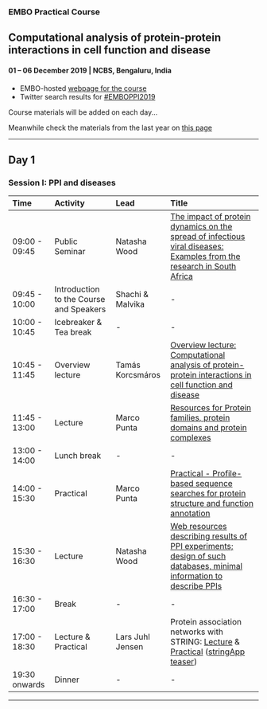 ### EMBO Practical Course
## Computational analysis of protein-protein interactions in cell function and disease
#### 01 – 06 December 2019 | NCBS, Bengaluru, India

- EMBO-hosted [webpage for the course](http://meetings.embo.org/event/19-protein-protein)
- Twitter search results for [#EMBOPPI2019](https://twitter.com/search?q=%23EMBOPPI2019&src=typd&lang=en-gb)

Course materials will be added on each day...

Meanwhile check the materials from the last year on [this page](https://github.com/malvikasharan/2018-11-EMBORome)

--------------------------------
## Day 1

### Session I: PPI and diseases

| Time | Activity | Lead | Title |
| :---------- | :---------- | :---------- |:---------- | 
| 09:00 - 09:45	| Public Seminar | Natasha Wood | [The impact of protein dynamics on the spread of infectious viral diseases: Examples from the research in South Africa](https://github.com/malvikasharan/EMBO-PPI19-India-NCBS/blob/master/training-materials/NatashaWood/2019_WebResources_for_describing_results_of_PPI_experiments.pdf) |
| 09:45 - 10:00	| Introduction to the Course and Speakers | Shachi & Malvika | - |
| 10:00 - 10:45 | Icebreaker & Tea break | - | - |
| 10:45 - 11:45	| Overview lecture | Tamás Korcsmáros | [Overview lecture: Computational analysis of protein-protein interactions in cell function and disease](https://github.com/malvikasharan/EMBO-PPI19-India-NCBS/blob/master/training-materials/EMBO-PPI_India-2019_TKorcsmaros_Overview-lecture_compressed.pdf) |
| 11:45 - 13:00	| Lecture | Marco Punta | [Resources for Protein families, protein domains and protein complexes](https://github.com/malvikasharan/2018-11-EMBORome/blob/master/training_material/EMBO-Rome-Files-Marco/Rome-EMBO-School-2018-Marco-Punta-lecture-compressed.pdf) |
| 13:00 - 14:00	| Lunch break | - | - |
| 14:00 - 15:30	| Practical | Marco Punta | [Practical - Profile-based sequence searches for protein structure and function annotation](training-materials/marco_punta) |
| 15:30 - 16:30 | Lecture | Natasha Wood | [Web resources describing results of PPI experiments; design of such databases, minimal information to describe PPIs](training-materials/NatashaWood/2019_WebResources_for_describing_results_of_PPI_experiments.pdf) |
| 16:30 - 17:00	| Break | - | - |
| 17:00 - 18:30	| Lecture & Practical | Lars Juhl Jensen | Protein association networks with STRING: [Lecture](training-materials/LarsJuhlJensen/STRING_slides.pdf) & [Practical](https://jensenlab.org/training/string/)  ([stringApp teaser](training-materials/LarsJuhlJensen/20191202_stringAppDemo_v11.pdf)) |
| 19:30 onwards	| Dinner | - | - |
---

